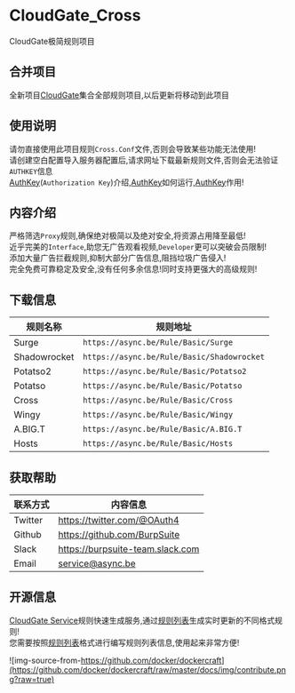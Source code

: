 CloudGate_Cross
===========================
CloudGate极简规则项目

合并项目
------
全新项目[CloudGate](https://github.com/BurpSuite/CloudGate)集合全部规则项目,以后更新将移动到此项目<br>

使用说明
------
请勿直接使用此项目规则`Cross.Conf`文件,否则会导致某些功能无法使用!<br>
请创建空白配置导入服务器配置后,请求网址下载最新规则文件,否则会无法验证`AUTHKEY`信息<br>
[AuthKey](https://github.com/BurpSuite/Manual/blob/master/AuthKey.MD)(`Authorization Key`)介绍,[AuthKey](https://github.com/BurpSuite/Manual/blob/master/AuthKey.MD)如何运行,[AuthKey](https://github.com/BurpSuite/Manual/blob/master/AuthKey.MD)作用!

内容介绍
------
严格筛选`Proxy`规则,确保绝对极简以及绝对安全,将资源占用降至最低!<br>
近乎完美的`Interface`,助您无广告观看视频,`Developer`更可以突破会员限制!<br>
添加大量广告拦截规则,抑制大部分广告信息,阻挡垃圾广告侵入!<br>
完全免费可靠稳定及安全,没有任何多余信息!同时支持更强大的高级规则!<br>

下载信息
------
|规则名称|规则地址|
|---|---|
|Surge|`https://async.be/Rule/Basic/Surge`|
|Shadowrocket|`https://async.be/Rule/Basic/Shadowrocket`|
|Potatso2|`https://async.be/Rule/Basic/Potatso2`|
|Potatso|`https://async.be/Rule/Basic/Potatso`|
|Cross|`https://async.be/Rule/Basic/Cross`|
|Wingy|`https://async.be/Rule/Basic/Wingy`|
|A.BIG.T|`https://async.be/Rule/Basic/A.BIG.T`|
|Hosts|`https://async.be/Rule/Basic/Hosts`|

获取帮助
------
|联系方式|内容信息|
|----|----|
|Twitter|https://twitter.com/@OAuth4|
|Github|https://github.com/BurpSuite|
|Slack|https://burpsuite-team.slack.com|
|Email|service@async.be|

开源信息
------
[CloudGate Service](https://github.com/BurpSuite/Service)规则快速生成服务,通过[规则列表](https://github.com/BurpSuite/RuleList)生成实时更新的不同格式规则!<br>
您需要按照[规则列表](https://github.com/BurpSuite/RuleList)格式进行编写规则列表信息,使用起来非常方便!

![img-source-from-https://github.com/docker/dockercraft](https://github.com/docker/dockercraft/raw/master/docs/img/contribute.png?raw=true)

